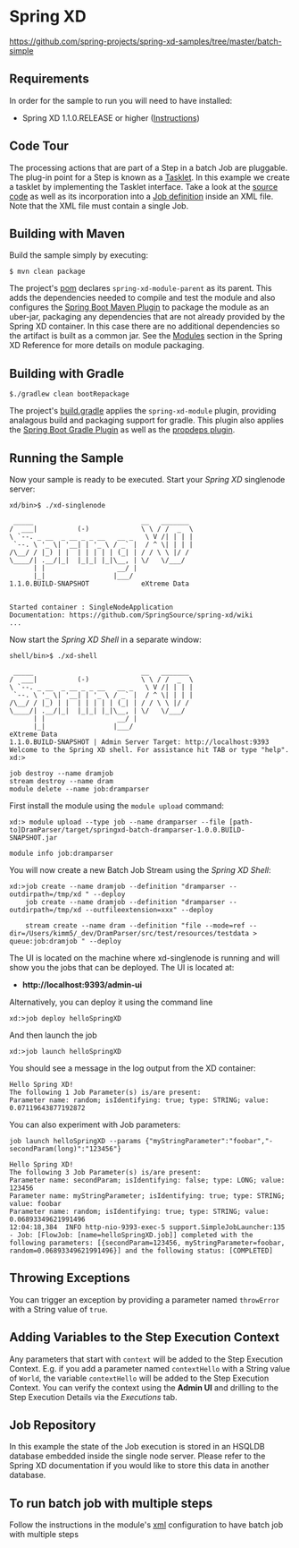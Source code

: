 Spring XD
=============================

https://github.com/spring-projects/spring-xd-samples/tree/master/batch-simple


## Requirements

In order for the sample to run you will need to have installed:

* Spring XD 1.1.0.RELEASE or higher ([Instructions](https://github.com/SpringSource/spring-xd/wiki/Getting-Started))

## Code Tour

The processing actions that are part of a Step in a batch Job are pluggable.  The plug-in point for a Step is known as a [Tasklet](http://static.springsource.org/spring-batch/apidocs/org/springframework/batch/core/step/tasklet/Tasklet.html).  In this example we create a tasklet by implementing the Tasklet interface.  Take a look at the [source code](https://github.com/spring-projects/spring-xd-samples/blob/master/batch-simple/src/main/java/org/springframework/springxd/samples/batch/HelloSpringXDTasklet.java) as well as its incorporation into a [Job definition](https://github.com/spring-projects/spring-xd-samples/blob/master/batch-simple/src/main/resources/spring-module.xml) inside an XML file. Note that the XML file must contain a single Job.

## Building with Maven

Build the sample simply by executing:

	$ mvn clean package

The project's [pom][] declares `spring-xd-module-parent` as its parent. This adds the dependencies needed to compile and test the module and also configures the [Spring Boot Maven Plugin][] to package the module as an uber-jar, packaging any dependencies that are not already provided by the Spring XD container. In this case there are no additional dependencies so the artifact is built as a common jar. See the [Modules][] section in the Spring XD Reference for more details on module packaging.

## Building with Gradle

	$./gradlew clean bootRepackage

The project's [build.gradle][] applies the `spring-xd-module` plugin, providing analagous build and packaging support for gradle. This plugin also applies the [Spring Boot Gradle Plugin][] as well as the [propdeps plugin][]. 


## Running the Sample

Now your sample is ready to be executed. Start your *Spring XD* singlenode server:

	xd/bin>$ ./xd-singlenode

	 _____                           __   _______
	/  ___|          (-)             \ \ / /  _  \
	\ `--. _ __  _ __ _ _ __   __ _   \ V /| | | |
	 `--. \ '_ \| '__| | '_ \ / _` |  / ^ \| | | |
	/\__/ / |_) | |  | | | | | (_| | / / \ \ |/ /
	\____/| .__/|_|  |_|_| |_|\__, | \/   \/___/
	      | |                  __/ |
	      |_|                 |___/
	1.1.0.BUILD-SNAPSHOT             eXtreme Data


	Started container : SingleNodeApplication
	Documentation: https://github.com/SpringSource/spring-xd/wiki
	...

Now start the *Spring XD Shell* in a separate window:

	shell/bin>$ ./xd-shell

	 _____                           __   _______
	/  ___|          (-)             \ \ / /  _  \
	\ `--. _ __  _ __ _ _ __   __ _   \ V /| | | |
	 `--. \ '_ \| '__| | '_ \ / _` |  / ^ \| | | |
	/\__/ / |_) | |  | | | | | (_| | / / \ \ |/ /
	\____/| .__/|_|  |_|_| |_|\__, | \/   \/___/
	      | |                  __/ |
	      |_|                 |___/
	eXtreme Data
	1.1.0.BUILD-SNAPSHOT | Admin Server Target: http://localhost:9393
	Welcome to the Spring XD shell. For assistance hit TAB or type "help".
	xd:>

	job destroy --name dramjob
	stream destroy --name dram
	module delete --name job:dramparser


First install the module using the `module upload` command:

	xd:> module upload --type job --name dramparser --file [path-to]DramParser/target/springxd-batch-dramparser-1.0.0.BUILD-SNAPSHOT.jar

    module info job:dramparser

You will now create a new Batch Job Stream using the *Spring XD Shell*:

	xd:>job create --name dramjob --definition "dramparser --outdirpath=/tmp/xd " --deploy
	    job create --name dramjob --definition "dramparser --outdirpath=/tmp/xd --outfileextension=xxx" --deploy

        stream create --name dram --definition "file --mode=ref --dir=/Users/kimm5/_dev/DramParser/src/test/resources/testdata > queue:job:dramjob " --deploy


The UI is located on the machine where xd-singlenode is running and will show you the jobs that can be deployed. The UI is located at:

* **http://localhost:9393/admin-ui**

Alternatively, you can deploy it using the command line

	xd:>job deploy helloSpringXD

And then launch the job

	xd:>job launch helloSpringXD

You should see a message in the log output from the XD container:

	Hello Spring XD!
	The following 1 Job Parameter(s) is/are present:
	Parameter name: random; isIdentifying: true; type: STRING; value: 0.07119643877192872

You can also experiment with Job parameters:

	job launch helloSpringXD --params {"myStringParameter":"foobar","-secondParam(long)":"123456"}

	Hello Spring XD!
	The following 3 Job Parameter(s) is/are present:
	Parameter name: secondParam; isIdentifying: false; type: LONG; value: 123456
	Parameter name: myStringParameter; isIdentifying: true; type: STRING; value: foobar
	Parameter name: random; isIdentifying: true; type: STRING; value: 0.06893349621991496
	12:04:18,384  INFO http-nio-9393-exec-5 support.SimpleJobLauncher:135 - Job: [FlowJob: [name=helloSpringXD.job]] completed with the following parameters: [{secondParam=123456, myStringParameter=foobar, random=0.06893349621991496}] and the following status: [COMPLETED]

## Throwing Exceptions

You can trigger an exception by providing a parameter named `throwError` with a String value of `true`.

## Adding Variables to the Step Execution Context

Any parameters that start with `context` will be added to the Step Execution Context.
E.g. if you add a parameter named `contextHello` with a String value of `World`,
the variable `contextHello` will be added to the Step Execution Context. You can
verify the context using the **Admin UI** and drilling to the Step Execution Details
via the *Executions* tab.

## Job Repository

In this example the state of the Job execution is stored in an HSQLDB database embedded inside the single node server. Please refer to the Spring XD documentation if you would like to store this data in another database.

## To run batch job with multiple steps

Follow the instructions in the module's [xml] configuration to have batch job with multiple steps

[xml]: https://github.com/spring-projects/spring-xd-samples/blob/master/batch-simple/src/main/resources/config/spring-module.xml
[pom]: https://github.com/spring-projects/spring-xd-samples/blob/master/batch-simple/pom.xml
[build.gradle]: https://github.com/spring-projects/spring-xd-samples/blob/master/batch-simple/build.gradle
[Spring Boot Maven Plugin]: http://docs.spring.io/spring-boot/docs/current/reference/html/build-tool-plugins-maven-plugin.html
[Spring Boot Gradle Plugin]: http://docs.spring.io/spring-boot/docs/current-SNAPSHOT/reference/html/build-tool-plugins-gradle-plugin.html
[propdeps plugin]: https://github.com/spring-projects/gradle-plugins/tree/master/propdeps-plugin
[Modules]: http://docs.spring.io/spring-xd/docs/current/reference/html/#modules
